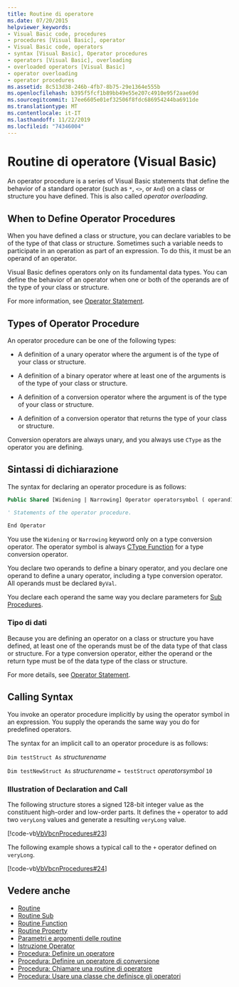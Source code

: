 ```yaml
---
title: Routine di operatore
ms.date: 07/20/2015
helpviewer_keywords:
- Visual Basic code, procedures
- procedures [Visual Basic], operator
- Visual Basic code, operators
- syntax [Visual Basic], Operator procedures
- operators [Visual Basic], overloading
- overloaded operators [Visual Basic]
- operator overloading
- operator procedures
ms.assetid: 8c513d38-246b-4fb7-8b75-29e1364e555b
ms.openlocfilehash: b395f5fcf1b89bb49e55e207c4910e95f2aae69d
ms.sourcegitcommit: 17ee6605e01ef32506f8fdc686954244ba6911de
ms.translationtype: MT
ms.contentlocale: it-IT
ms.lasthandoff: 11/22/2019
ms.locfileid: "74346004"
---
```

# <a name="operator-procedures-visual-basic"></a>Routine di operatore (Visual Basic)

An operator procedure is a series of Visual Basic statements that define the behavior of a standard operator (such as `*`, `<>`, or `And`) on a class or structure you have defined. This is also called *operator overloading*.

## <a name="when-to-define-operator-procedures"></a>When to Define Operator Procedures

When you have defined a class or structure, you can declare variables to be of the type of that class or structure. Sometimes such a variable needs to participate in an operation as part of an expression. To do this, it must be an operand of an operator.

Visual Basic defines operators only on its fundamental data types. You can define the behavior of an operator when one or both of the operands are of the type of your class or structure.

For more information, see [Operator Statement](../../../../visual-basic/language-reference/statements/operator-statement.md).

## <a name="types-of-operator-procedure"></a>Types of Operator Procedure

An operator procedure can be one of the following types:

- A definition of a unary operator where the argument is of the type of your class or structure.

- A definition of a binary operator where at least one of the arguments is of the type of your class or structure.

- A definition of a conversion operator where the argument is of the type of your class or structure.

- A definition of a conversion operator that returns the type of your class or structure.

 Conversion operators are always unary, and you always use `CType` as the operator you are defining.

## <a name="declaration-syntax"></a>Sintassi di dichiarazione

The syntax for declaring an operator procedure is as follows:

```vb
Public Shared [Widening | Narrowing] Operator operatorsymbol ( operand1 [,  operand2 ]) As datatype

' Statements of the operator procedure.

End Operator
```

You use the `Widening` or `Narrowing` keyword only on a type conversion operator. The operator symbol is always [CType Function](../../../../visual-basic/language-reference/functions/ctype-function.md) for a type conversion operator.

You declare two operands to define a binary operator, and you declare one operand to define a unary operator, including a type conversion operator. All operands must be declared `ByVal`.

You declare each operand the same way you declare parameters for [Sub Procedures](./sub-procedures.md).

### <a name="data-type"></a>Tipo di dati

Because you are defining an operator on a class or structure you have defined, at least one of the operands must be of the data type of that class or structure. For a type conversion operator, either the operand or the return type must be of the data type of the class or structure.

For more details, see [Operator Statement](../../../../visual-basic/language-reference/statements/operator-statement.md).

## <a name="calling-syntax"></a>Calling Syntax

You invoke an operator procedure implicitly by using the operator symbol in an expression. You supply the operands the same way you do for predefined operators.

The syntax for an implicit call to an operator procedure is as follows:

`Dim testStruct As`  *structurename*

`Dim testNewStruct As`  *structurename*  `= testStruct`  *operatorsymbol*  `10`

### <a name="illustration-of-declaration-and-call"></a>Illustration of Declaration and Call

The following structure stores a signed 128-bit integer value as the constituent high-order and low-order parts. It defines the `+` operator to add two `veryLong` values and generate a resulting `veryLong` value.

[!code-vb[VbVbcnProcedures#23](~/samples/snippets/visualbasic/VS_Snippets_VBCSharp/VbVbcnProcedures/VB/Class1.vb#23)]

The following example shows a typical call to the `+` operator defined on `veryLong`.

[!code-vb[VbVbcnProcedures#24](~/samples/snippets/visualbasic/VS_Snippets_VBCSharp/VbVbcnProcedures/VB/Class1.vb#24)]

## <a name="see-also"></a>Vedere anche

- [Routine](./index.md)
- [Routine Sub](./sub-procedures.md)
- [Routine Function](./function-procedures.md)
- [Routine Property](./property-procedures.md)
- [Parametri e argomenti delle routine](./procedure-parameters-and-arguments.md)
- [Istruzione Operator](../../../../visual-basic/language-reference/statements/operator-statement.md)
- [Procedura: Definire un operatore](./how-to-define-an-operator.md)
- [Procedura: Definire un operatore di conversione](./how-to-define-a-conversion-operator.md)
- [Procedura: Chiamare una routine di operatore](./how-to-call-an-operator-procedure.md)
- [Procedura: Usare una classe che definisce gli operatori](./how-to-use-a-class-that-defines-operators.md)
